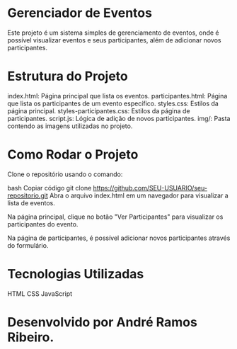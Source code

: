 # Gerenciador de Eventos
Este projeto é um sistema simples de gerenciamento de eventos, onde é possível visualizar eventos e seus participantes, além de adicionar novos participantes.

# Estrutura do Projeto
index.html: Página principal que lista os eventos.
participantes.html: Página que lista os participantes de um evento específico.
styles.css: Estilos da página principal.
styles-participantes.css: Estilos da página de participantes.
script.js: Lógica de adição de novos participantes.
img/: Pasta contendo as imagens utilizadas no projeto.

# Como Rodar o Projeto
Clone o repositório usando o comando:

bash
Copiar código
git clone https://github.com/SEU-USUARIO/seu-repositorio.git
Abra o arquivo index.html em um navegador para visualizar a lista de eventos.

Na página principal, clique no botão "Ver Participantes" para visualizar os participantes do evento.

Na página de participantes, é possível adicionar novos participantes através do formulário.

# Tecnologias Utilizadas
HTML
CSS
JavaScript



# Desenvolvido por André Ramos Ribeiro.